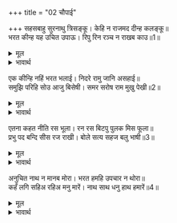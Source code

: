 +++
title = "02 चौपाई"

+++
सहसबाहु सुरनाथु त्रिसङ्कू। केहि न राजमद दीन्ह कलङ्कू॥  
भरत कीन्ह यह उचित उपाऊ। रिपु रिन रञ्च न राखब काउ॥1॥  

<details><summary>मूल</summary>

सहसबाहु सुरनाथु त्रिसङ्कू। केहि न राजमद दीन्ह कलङ्कू॥  
भरत कीन्ह यह उचित उपाऊ। रिपु रिन रञ्च न राखब काउ॥1॥  
</details>

<details><summary>भावार्थ</summary>

सहस्रबाहु, देवराज इन्द्र और त्रिशङ्कु आदि किसको राजमद ने कलङ्क नहीं दिया? भरत ने यह उपाय उचित ही किया है, क्योङ्कि शत्रु और ऋण को कभी जरा भी शेष नहीं रखना चाहिए॥1॥  
</details>

एक कीन्हि नहिं भरत भलाई। निदरे रामु जानि असहाई॥  
समुझि परिहि सोउ आजु बिसेषी। समर सरोष राम मुखु पेखी॥2॥  

<details><summary>मूल</summary>

एक कीन्हि नहिं भरत भलाई। निदरे रामु जानि असहाई॥  
समुझि परिहि सोउ आजु बिसेषी। समर सरोष राम मुखु पेखी॥2॥  
</details>

<details><summary>भावार्थ</summary>

हाँ, भरत ने एक बात अच्छी नहीं की, जो रामजी (आप) को असहाय जानकर उनका निरादर किया! पर आज सङ्ग्राम में श्री रामजी (आप) का क्रोधपूर्ण मुख देखकर यह बात भी उनकी समझ में विशेष रूप से आ जाएगी (अर्थात्‌ इस निरादर का फल भी वे अच्छी तरह पा जाएँगे)॥2॥  
</details>

एतना कहत नीति रस भूला। रन रस बिटपु पुलक मिस फूला॥  
प्रभु पद बन्दि सीस रज राखी। बोले सत्य सहज बलु भाषी॥3॥  

<details><summary>मूल</summary>

एतना कहत नीति रस भूला। रन रस बिटपु पुलक मिस फूला॥  
प्रभु पद बन्दि सीस रज राखी। बोले सत्य सहज बलु भाषी॥3॥  
</details>

<details><summary>भावार्थ</summary>

इतना कहते ही लक्ष्मणजी नीतिरस भूल गए और युद्धरस रूपी वृक्ष पुलकावली के बहाने से फूल उठा (अर्थात्‌ नीति की बात कहते-कहते उनके शरीर में वीर रस छा गया)। वे प्रभु श्री रामचन्द्रजी के चरणों की वन्दना करके, चरण रज को सिर पर रखकर सच्चा और स्वाभाविक बल कहते हुए बोले॥3॥  
</details>

अनुचित नाथ न मानब मोरा। भरत हमहि उपचार न थोरा॥  
कहँ लगि सहिअ रहिअ मनु मारें। नाथ साथ धनु हाथ हमारें॥4॥  

<details><summary>मूल</summary>

अनुचित नाथ न मानब मोरा। भरत हमहि उपचार न थोरा॥  
कहँ लगि सहिअ रहिअ मनु मारें। नाथ साथ धनु हाथ हमारें॥4॥  
</details>

<details><summary>भावार्थ</summary>

हे नाथ! मेरा कहना अनुचित न मानिएगा। भरत ने हमें कम नहीं प्रचारा है (हमारे साथ कम छेडछाड नहीं की है)। आखिर कहाँ तक सहा जाए और मन मारे रहा जाए, जब स्वामी हमारे साथ हैं और धनुष हमारे हाथ में है!॥4॥  
</details>

